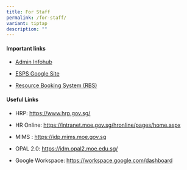 ```yaml
---
title: For Staff
permalink: /for-staff/
variant: tiptap
description: ""
---
```

<h4>Important links</h4>
<ul data-tight="true" class="tight">
<li>
<p><a href="https://sites.google.com/moe.edu.sg/esps-infohub/home" rel="noopener nofollow" target="_blank">Admin Infohub</a>
</p>
</li>
<li>
<p><a href="https://sites.google.com/moe.edu.sg/espringportal?usp=sharing" rel="noopener nofollow" target="_blank">ESPS Google Site</a>
</p>
</li>
<li>
<p><a href="https://rbs.avero-tech.com › login" rel="noopener nofollow" target="_blank">Resource Booking System (RBS)</a>
</p>
</li>
</ul>
<h4>Useful Links</h4>
<ul data-tight="true" class="tight">
<li>
<p>HRP: <a href="https://uat.hrp.gov.sg/" rel="noopener noreferrer nofollow" target="_blank"><u>https://www.hrp.gov.sg/</u></a>
</p>
</li>
<li>
<p>HR Online: <a href="https://intranet.moe.gov.sg/hronline/pages/home.aspx" rel="noopener noreferrer nofollow" target="_blank">https://intranet.moe.gov.sg/hronline/pages/home.aspx</a>
</p>
</li>
<li>
<p>MIMS : <a href="https://idp.mims.moe.gov.sg/" rel="noopener noreferrer nofollow" target="_blank"><u>https://idp.mims.moe.gov.sg</u></a>
</p>
</li>
<li>
<p>OPAL 2.0: <a href="https://idm.opal2.moe.edu.sg/" rel="noopener noreferrer nofollow" target="_blank">https://idm.opal2.moe.edu.sg/</a>
</p>
</li>
<li>
<p>Google Workspace: <a href="https://workspace.google.com/dashboard" rel="noopener noreferrer nofollow" target="_blank">https://workspace.google.com/dashboard</a>
</p>
</li>
</ul>
<h4></h4>
<p></p>